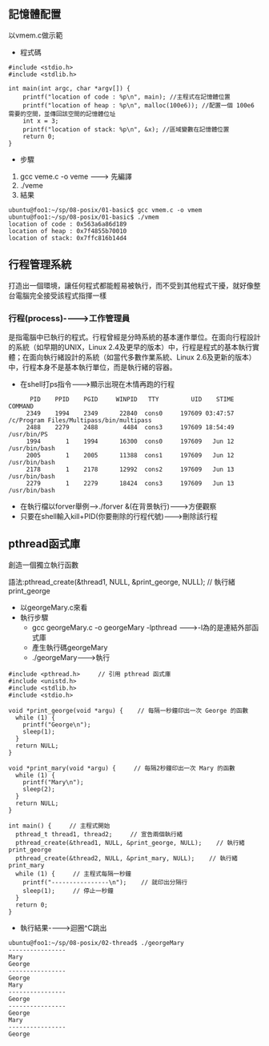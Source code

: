 ## 記憶體配置

以vmem.c做示範
* 程式碼
```
#include <stdio.h>
#include <stdlib.h>

int main(int argc, char *argv[]) {
    printf("location of code : %p\n", main); //主程式在記憶體位置
    printf("location of heap : %p\n", malloc(100e6)); //配置一個 100e6 需要的空間，並傳回該空間的記憶體位址
    int x = 3;
    printf("location of stack: %p\n", &x); //區域變數在記憶體位置
    return 0;
}
```
* 步驟
1. gcc veme.c -o veme ---> 先編譯
2. ./veme
3. 結果
```
ubuntu@foo1:~/sp/08-posix/01-basic$ gcc vmem.c -o vmem
ubuntu@foo1:~/sp/08-posix/01-basic$ ./vmem
location of code : 0x563a6a86d189
location of heap : 0x7f4855b70010
location of stack: 0x7ffc816b14d4
```

## 行程管理系統
打造出一個環境，讓任何程式都能輕易被執行，而不受到其他程式干擾，就好像整台電腦完全接受該程式指揮一樣

### 行程(process)---->工作管理員
是指電腦中已執行的程式。行程曾經是分時系統的基本運作單位。在面向行程設計的系統（如早期的UNIX，Linux 2.4及更早的版本）中，行程是程式的基本執行實體；在面向執行緒設計的系統（如當代多數作業系統、Linux 2.6及更新的版本）中，行程本身不是基本執行單位，而是執行緒的容器。

* 在shell打ps指令--->顯示出現在木情再跑的行程
```
      PID    PPID    PGID     WINPID   TTY         UID    STIME COMMAND
     2349    1994    2349      22840  cons0     197609 03:47:57 /c/Program Files/Multipass/bin/multipass
     2488    2279    2488       4484  cons3     197609 18:54:49 /usr/bin/PS
     1994       1    1994      16300  cons0     197609   Jun 12 /usr/bin/bash
     2005       1    2005      11388  cons1     197609   Jun 12 /usr/bin/bash
     2178       1    2178      12992  cons2     197609   Jun 13 /usr/bin/bash
     2279       1    2279      18424  cons3     197609   Jun 13 /usr/bin/bash
```
* 在執行檔以forver舉例-->./forver &(在背景執行)--->方便觀察
* 只要在shell輸入kill+PID(你要刪除的行程代號)--->刪除該行程

## pthread函式庫
創造一個獨立執行函數

語法:pthread_create(&thread1, NULL, &print_george, NULL);    // 執行緒 print_george

* 以georgeMary.c來看
* 執行步驟
    * gcc georgeMary.c -o georgeMary -lpthread --->-l為的是連結外部函式庫
    * 產生執行碼georgeMary
    * ./georgeMary--->執行
```
#include <pthread.h>     // 引用 pthread 函式庫
#include <unistd.h>
#include <stdlib.h>
#include <stdio.h> 

void *print_george(void *argu) {    // 每隔一秒鐘印出一次 George 的函數
  while (1) {    
    printf("George\n");    
    sleep(1);    
  }    
  return NULL;    
}    

void *print_mary(void *argu) {     // 每隔2秒鐘印出一次 Mary 的函數
  while (1) {    
    printf("Mary\n");    
    sleep(2);    
  }    
  return NULL;    
}    

int main() {     // 主程式開始
  pthread_t thread1, thread2;     // 宣告兩個執行緒
  pthread_create(&thread1, NULL, &print_george, NULL);    // 執行緒 print_george
  pthread_create(&thread2, NULL, &print_mary, NULL);    // 執行緒 print_mary
  while (1) {     // 主程式每隔一秒鐘
    printf("----------------\n");    // 就印出分隔行
    sleep(1);     // 停止一秒鐘
  }    
  return 0;    
}

```
* 執行結果---->迴圈^C跳出
```
ubuntu@foo1:~/sp/08-posix/02-thread$ ./georgeMary
----------------
Mary
George
----------------
George
Mary
----------------
George
----------------
George
Mary
----------------
George
```
